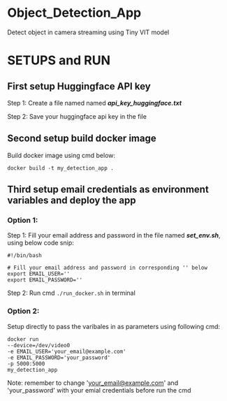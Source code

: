 # Object_Detection_App
Detect object in camera streaming using Tiny VIT model

# SETUPS and RUN
## First setup Huggingface API key
Step 1: Create a file named named ***api_key_huggingface.txt***

Step 2: Save your huggingface api key in the file 

## Second setup build docker image
Build docker image using cmd below:
```
docker build -t my_detection_app .
```

## Third setup email credentials as environment variables and deploy the app
### Option 1: 
Step 1: Fill your email address and password in the file named ***set_env.sh***, using below code snip:
```
#!/bin/bash

# Fill your email address and password in corresponding '' below
export EMAIL_USER=''
export EMAIL_PASSWORD=''  
```
Step 2: Run cmd `./run_docker.sh` in terminal

### Option 2:
Setup directly to pass the varibales in as parameters using following cmd:

```
docker run 
--device=/dev/video0 
-e EMAIL_USER='your_email@example.com' 
-e EMAIL_PASSWORD='your_password' 
-p 5000:5000 
my_detection_app
```

Note: remember to change 'your_email@example.com' and 'your_password' with your emial credentials before run the cmd

